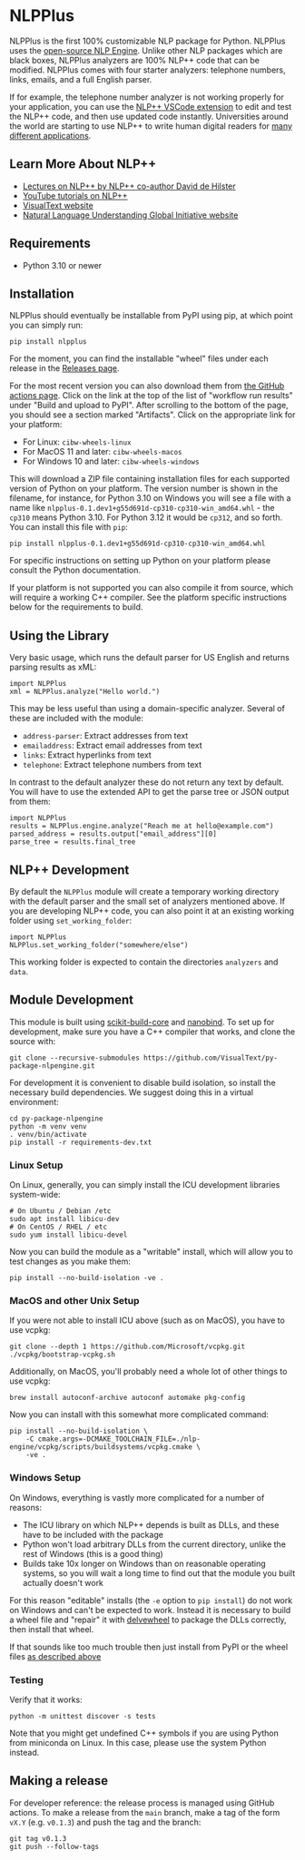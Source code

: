 # NLPPlus

NLPPlus is the first 100% customizable NLP package for Python. NLPPlus
uses the [open-source NLP Engine](https://github.com/VisualText/nlp-engine).
Unlike other NLP packages which are black boxes, NLPPlus analyzers are
100% NLP++ code that can be modified. NLPPlus comes with four starter
analyzers: telephone numbers, links, emails, and a full English parser.

If for example, the telephone number analyzer is not working properly for your
application, you can use the [NLP++ VSCode extension](http://vscode.visualtect.org)
to edit and test the NLP++ code, and then use updated code instantly. Universities
around the world are starting to use NLP++ to write human digital readers for
[many different applications](https://nluglob.org/category/projects/).

## Learn More About NLP++

* [Lectures on NLP++ by NLP++ co-author David de Hilster](http://talks.visualtext.org)
* [YouTube tutorials on NLP++](http://tutorials.visualtext.org)
* [VisualText website](http://visualtext.org)
* [Natural Language Understanding Global Initiative website](http://nluglob.org)
 
## Requirements 

* Python 3.10 or newer

## Installation

NLPPlus should eventually be installable from PyPI using pip, at which
point you can simply run:

    pip install nlpplus

For the moment, you can find the installable "wheel" files under each
release in the [Releases
page](https://github.com/VisualText/py-package-nlpengine/releases/).

For the most recent version you can also download them from [the
GitHub actions
page](https://github.com/VisualText/py-package-nlpengine/actions/workflows/publish.yml?query=is%3Asuccess).
Click on the link at the top of the list of "workflow run results"
under "Build and upload to PyPI".  After scrolling to the bottom of
the page, you should see a section marked "Artifacts".  Click on the
appropriate link for your platform:

- For Linux: `cibw-wheels-linux`
- For MacOS 11 and later: `cibw-wheels-macos`
- For Windows 10 and later: `cibw-wheels-windows`

This will download a ZIP file containing installation files for each
supported version of Python on your platform.  The version number is
shown in the filename, for instance, for Python 3.10 on Windows you
will see a file with a name like
`nlpplus-0.1.dev1+g55d691d-cp310-cp310-win_amd64.whl` - the `cp310`
means Python 3.10.  For Python 3.12 it would be `cp312`, and so forth.
You can install this file with `pip`:

    pip install nlpplus-0.1.dev1+g55d691d-cp310-cp310-win_amd64.whl
    
For specific instructions on setting up Python on your platform please
consult the Python documentation.

If your platform is not supported you can also compile it from source,
which will require a working C++ compiler.  See the platform specific
instructions below for the requirements to build.

## Using the Library

Very basic usage, which runs the default parser for US English and
returns parsing results as xML:

    import NLPPlus
    xml = NLPPlus.analyze("Hello world.")

This may be less useful than using a domain-specific analyzer.
Several of these are included with the module:

- `address-parser`: Extract addresses from text
- `emailaddress`: Extract email addresses from text
- `links`: Extract hyperlinks from text
- `telephone`: Extract telephone numbers from text

In contrast to the default analyzer these do not return any text by
default.  You will have to use the extended API to get the parse tree
or JSON output from them:

    import NLPPlus
    results = NLPPlus.engine.analyze("Reach me at hello@example.com")
    parsed_address = results.output["email_address"][0]
    parse_tree = results.final_tree

## NLP++ Development

By default the `NLPPlus` module will create a temporary working
directory with the default parser and the small set of analyzers
mentioned above.  If you are developing NLP++ code, you can also point
it at an existing working folder using `set_working_folder`:

    import NLPPlus
    NLPPlus.set_working_folder("somewhere/else")

This working folder is expected to contain the directories `analyzers`
and `data`.

## Module Development

This module is built using
[scikit-build-core](https://scikit-build-core.readthedocs.io/en/latest/index.html)
and [nanobind](https://nanobind.readthedocs.io/en/latest/index.html).
To set up for development, make sure you have a C++ compiler that
works, and clone the source with:

    git clone --recursive-submodules https://github.com/VisualText/py-package-nlpengine.git

For development it is convenient to disable build isolation, so
install the necessary build dependencies.  We suggest doing this in a
virtual environment:

    cd py-package-nlpengine
    python -m venv venv
    . venv/bin/activate
    pip install -r requirements-dev.txt
    
### Linux Setup

On Linux, generally, you can simply install the ICU development
libraries system-wide:

    # On Ubuntu / Debian /etc
    sudo apt install libicu-dev
    # On CentOS / RHEL / etc
    sudo yum install libicu-devel
    
Now you can build the module as a "writable" install, which will allow
you to test changes as you make them:

    pip install --no-build-isolation -ve .

### MacOS and other Unix Setup

If you were not able to install ICU above (such as on MacOS), you have
to use vcpkg:

    git clone --depth 1 https://github.com/Microsoft/vcpkg.git
    ./vcpkg/bootstrap-vcpkg.sh

Additionally, on MacOS, you'll probably need a whole lot of other
things to use vcpkg:

    brew install autoconf-archive autoconf automake pkg-config

Now you can install with this somewhat more complicated command:

    pip install --no-build-isolation \
        -C cmake.args=-DCMAKE_TOOLCHAIN_FILE=./nlp-engine/vcpkg/scripts/buildsystems/vcpkg.cmake \
        -ve .

### Windows Setup

On Windows, everything is vastly more complicated for a number of
reasons:

- The ICU library on which NLP++ depends is built as DLLs, and these
  have to be included with the package
- Python won't load arbitrary DLLs from the current directory, unlike
  the rest of Windows (this is a good thing)
- Builds take 10x longer on Windows than on reasonable operating
  systems, so you will wait a long time to find out that the module
  you built actually doesn't work

For this reason "editable" installs (the `-e` option to `pip install`)
do not work on Windows and can't be expected to work.  Instead it is
necessary to build a wheel file and "repair" it with
[delvewheel](https://pypi.org/project/delvewheel/) to package the DLLs
correctly, then install that wheel.

If that sounds like too much trouble then just install from PyPI or
the wheel files [as described above](#Installation)

### Testing

Verify that it works:

    python -m unittest discover -s tests

Note that you might get undefined C++ symbols if you are using Python
from miniconda on Linux.  In this case, please use the system Python
instead.

## Making a release

For developer reference: the release process is managed using GitHub
actions.  To make a release from the `main` branch, make a tag of the
form `vX.Y` (e.g. `v0.1.3`) and push the tag and the branch:

    git tag v0.1.3
    git push --follow-tags
    
